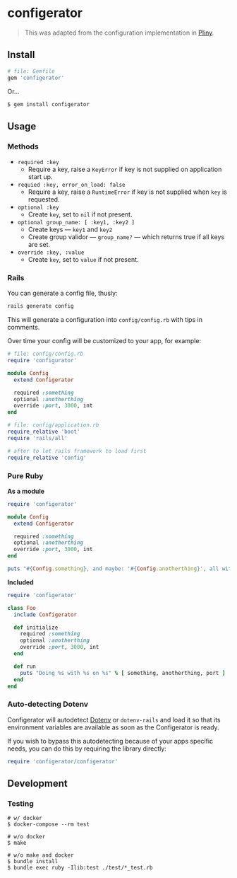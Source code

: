 # configerator

> This was adapted from the configuration implementation in [Pliny](https://github.com/interagent/pliny).

## Install

```ruby
# file: Gemfile
gem 'configerator'
```

Or...

```bash
$ gem install configerator
```

## Usage

### Methods

* `required :key`
    * Require a key, raise a `KeyError` if key is not supplied on application start up.
* `requied :key, error_on_load: false`
    * Require a key, raise a `RuntimeError` if key is not supplied when `key` is requested.
* `optional :key`
    * Create `key`, set to `nil` if not present.
* `optional group_name: [ :key1, :key2 ]`
    * Create keys &mdash; `key1` and `key2`
    * Create group validor &mdash; `group_name?` &mdash; which returns true if all keys are set.
* `override :key, :value`
    * Create `key`, set to `value` if not present.

### Rails

You can generate a config file, thusly:

```bash
rails generate config
```

This will generate a configuration into `config/config.rb` with tips in comments.

Over time your config will be customized to your app, for example:

```ruby
# file: config/config.rb
require 'configurator'

module Config
  extend Configerator

  required :something
  optional :anotherthing
  override :port, 3000, int
end
```

```ruby
# file: config/application.rb
require_relative 'boot'
require 'rails/all'

# after to let rails framework to load first
require_relative 'config'
```

### Pure Ruby

**As a module**

```ruby
require 'configerator'

module Config
  extend Configerator

  required :something
  optional :anotherthing
  override :port, 3000, int
end

puts "#{Config.something}, and maybe: '#{Config.anotherthing}', all with #{Config.port}"
```

**Included**

```ruby
require 'configerator'

class Foo
  include Configerator

  def initialize
    required :something
    optional :anotherthing
    override :port, 3000, int
  end

  def run
    puts "Doing %s with %s on %s" % [ something, anotherthing, port ]
  end
end
```

### Auto-detecting Dotenv

Configerator will autodetect [Dotenv](https://github.com/bkeepers/dotenv) or
`dotenv-rails` and load it so that its environment variables are available
as soon as the Configerator is ready.

If you wish to bypass this autodetecting because of your apps specific needs,
you can do this by requiring the library directly:

```ruby
require 'configerator/configerator'
```

## Development

### Testing

```
# w/ docker
$ docker-compose --rm test

# w/o docker
$ make

# w/o make and docker
$ bundle install
$ bundle exec ruby -Ilib:test ./test/*_test.rb
```
